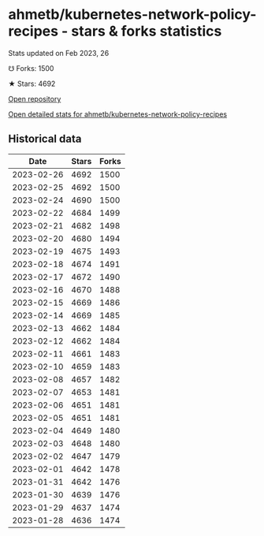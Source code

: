 # ahmetb/kubernetes-network-policy-recipes - stars & forks statistics

Stats updated on Feb 2023, 26

☋ Forks: 1500

★ Stars: 4692

[Open repository](https://github.com/ahmetb/kubernetes-network-policy-recipes)

[Open detailed stats for ahmetb/kubernetes-network-policy-recipes](https://reviewgithub.com/rep/ahmetb/kubernetes-network-policy-recipes)

## Historical data
| Date | Stars | Forks |
|------|-------|-------|
| 2023-02-26 | 4692 | 1500 | 
| 2023-02-25 | 4692 | 1500 | 
| 2023-02-24 | 4690 | 1500 | 
| 2023-02-22 | 4684 | 1499 | 
| 2023-02-21 | 4682 | 1498 | 
| 2023-02-20 | 4680 | 1494 | 
| 2023-02-19 | 4675 | 1493 | 
| 2023-02-18 | 4674 | 1491 | 
| 2023-02-17 | 4672 | 1490 | 
| 2023-02-16 | 4670 | 1488 | 
| 2023-02-15 | 4669 | 1486 | 
| 2023-02-14 | 4669 | 1485 | 
| 2023-02-13 | 4662 | 1484 | 
| 2023-02-12 | 4662 | 1484 | 
| 2023-02-11 | 4661 | 1483 | 
| 2023-02-10 | 4659 | 1483 | 
| 2023-02-08 | 4657 | 1482 | 
| 2023-02-07 | 4653 | 1481 | 
| 2023-02-06 | 4651 | 1481 | 
| 2023-02-05 | 4651 | 1481 | 
| 2023-02-04 | 4649 | 1480 | 
| 2023-02-03 | 4648 | 1480 | 
| 2023-02-02 | 4647 | 1479 | 
| 2023-02-01 | 4642 | 1478 | 
| 2023-01-31 | 4642 | 1476 | 
| 2023-01-30 | 4639 | 1476 | 
| 2023-01-29 | 4637 | 1474 | 
| 2023-01-28 | 4636 | 1474 | 

